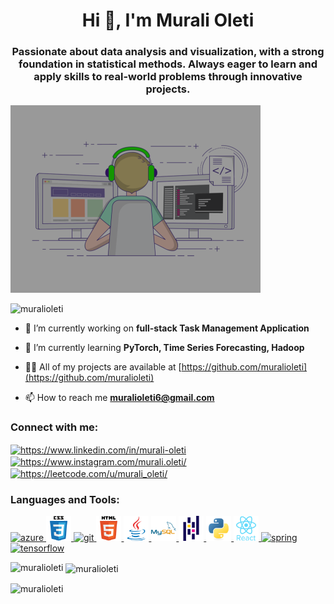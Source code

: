 <h1 align="center">Hi 👋, I'm Murali Oleti</h1>
<h3 align="center">Passionate about data analysis and visualization, with a strong foundation in statistical methods. Always eager to learn and apply skills to real-world problems through innovative projects.</h3>
<p><div style="position: relative; display: inline-block;">
  <img align="right" alt="Coding" width="400" src="https://raw.githubusercontent.com/devSouvik/devSouvik/master/gif3.gif">
  <div style="position: absolute; top: 0; left: 0; width: 100%; height: 100%; background: rgba(0, 0, 0, 0.4);"></div>
</div></p>



<p align="left"> <img src="https://komarev.com/ghpvc/?username=muralioleti&label=Profile%20views&color=0e75b6&style=flat" alt="muralioleti" /> </p>

- 🔭 I’m currently working on **full-stack Task Management Application**

- 🌱 I’m currently learning **PyTorch, Time Series Forecasting, Hadoop**

- 👨‍💻 All of my projects are available at [https://github.com/muralioleti](https://github.com/muralioleti)

- 📫 How to reach me **muralioleti6@gmail.com**

<h3 align="left">Connect with me:</h3>
<p align="left">
<a href="https://linkedin.com/in/https://www.linkedin.com/in/murali-oleti" target="blank"><img align="center" src="https://raw.githubusercontent.com/rahuldkjain/github-profile-readme-generator/master/src/images/icons/Social/linked-in-alt.svg" alt="https://www.linkedin.com/in/murali-oleti" height="30" width="40" /></a>
<a href="https://instagram.com/https://www.instagram.com/murali.oleti/" target="blank"><img align="center" src="https://raw.githubusercontent.com/rahuldkjain/github-profile-readme-generator/master/src/images/icons/Social/instagram.svg" alt="https://www.instagram.com/murali.oleti/" height="30" width="40" /></a>
<a href="https://www.leetcode.com/https://leetcode.com/u/murali_oleti/" target="blank"><img align="center" src="https://raw.githubusercontent.com/rahuldkjain/github-profile-readme-generator/master/src/images/icons/Social/leet-code.svg" alt="https://leetcode.com/u/murali_oleti/" height="30" width="40" /></a>
</p>

<h3 align="left">Languages and Tools:</h3>
<p align="left"> <a href="https://azure.microsoft.com/en-in/" target="_blank" rel="noreferrer"> <img src="https://www.vectorlogo.zone/logos/microsoft_azure/microsoft_azure-icon.svg" alt="azure" width="40" height="40"/> </a> <a href="https://www.w3schools.com/css/" target="_blank" rel="noreferrer"> <img src="https://raw.githubusercontent.com/devicons/devicon/master/icons/css3/css3-original-wordmark.svg" alt="css3" width="40" height="40"/> </a> <a href="https://git-scm.com/" target="_blank" rel="noreferrer"> <img src="https://www.vectorlogo.zone/logos/git-scm/git-scm-icon.svg" alt="git" width="40" height="40"/> </a> <a href="https://www.w3.org/html/" target="_blank" rel="noreferrer"> <img src="https://raw.githubusercontent.com/devicons/devicon/master/icons/html5/html5-original-wordmark.svg" alt="html5" width="40" height="40"/> </a> <a href="https://www.java.com" target="_blank" rel="noreferrer"> <img src="https://raw.githubusercontent.com/devicons/devicon/master/icons/java/java-original.svg" alt="java" width="40" height="40"/> </a> <a href="https://www.mysql.com/" target="_blank" rel="noreferrer"> <img src="https://raw.githubusercontent.com/devicons/devicon/master/icons/mysql/mysql-original-wordmark.svg" alt="mysql" width="40" height="40"/> </a> <a href="https://pandas.pydata.org/" target="_blank" rel="noreferrer"> <img src="https://raw.githubusercontent.com/devicons/devicon/2ae2a900d2f041da66e950e4d48052658d850630/icons/pandas/pandas-original.svg" alt="pandas" width="40" height="40"/> </a> <a href="https://www.python.org" target="_blank" rel="noreferrer"> <img src="https://raw.githubusercontent.com/devicons/devicon/master/icons/python/python-original.svg" alt="python" width="40" height="40"/> </a> <a href="https://reactjs.org/" target="_blank" rel="noreferrer"> <img src="https://raw.githubusercontent.com/devicons/devicon/master/icons/react/react-original-wordmark.svg" alt="react" width="40" height="40"/> </a> <a href="https://spring.io/" target="_blank" rel="noreferrer"> <img src="https://www.vectorlogo.zone/logos/springio/springio-icon.svg" alt="spring" width="40" height="40"/> </a> <a href="https://www.tensorflow.org" target="_blank" rel="noreferrer"> <img src="https://www.vectorlogo.zone/logos/tensorflow/tensorflow-icon.svg" alt="tensorflow" width="40" height="40"/> </a> </p>



<p><img align="left" src="https://github-readme-stats.vercel.app/api/top-langs?username=muralioleti&show_icons=true&locale=en&layout=compact&theme=radical" alt="muralioleti" /></p>


<p>&nbsp;<img align="center" src="https://github-readme-stats.vercel.app/api?username=muralioleti&show_icons=true&locale=en&theme=radical" alt="muralioleti" /></p>


<p><img align="center" src="https://github-readme-streak-stats.herokuapp.com/?user=muralioleti&" alt="muralioleti" /></p>



